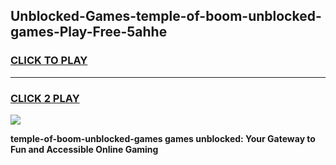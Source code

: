 
## Unblocked-Games-temple-of-boom-unblocked-games-Play-Free-5ahhe
<h3>
<a href="https://premium76.site?title=temple-of-boom-unblocked-games&ref=19M">CLICK TO PLAY</a></h3>
<hr>

<h3>
<a href="https://premium76.site?title=temple-of-boom-unblocked-games&ref=19M">CLICK 2 PLAY</a>
  
</h3>

<a href="https://premium76.site?title=temple-of-boom-unblocked-games&ref=19M"><img src="https://clearcache.store/games.png"></a>


**temple-of-boom-unblocked-games games unblocked: Your Gateway to Fun and Accessible Online Gaming**
